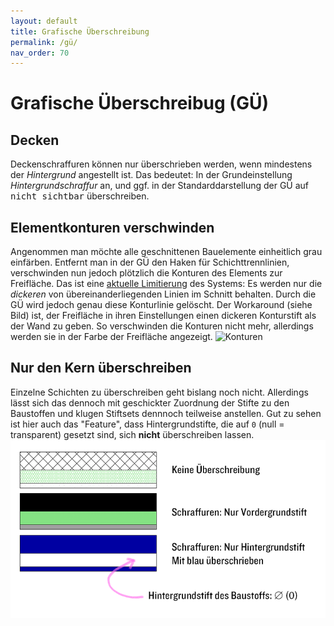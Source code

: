 ```yaml
---
layout: default
title: Grafische Überschreibung
permalink: /gü/
nav_order: 70
---
```

# Grafische Überschreibug (GÜ)

## Decken
Deckenschraffuren können nur überschrieben werden, wenn mindestens der _Hintergrund_ angestellt ist. Das bedeutet: In der Grundeinstellung _Hintergrundschraffur_ an, und ggf. in der Standarddarstellung der GÜ auf <samp>nicht sichtbar</samp> überschreiben. 

## Elementkonturen verschwinden
Angenommen man möchte alle geschnittenen Bauelemente einheitlich grau einfärben. Entfernt man in der GÜ den Haken für Schichttrennlinien, verschwinden nun jedoch plötzlich die Konturen des Elements zur Freifläche. Das ist eine [aktuelle Limitierung](https://archicad-talk.graphisoft.com/viewtopic.php?p=312431#p312431) des Systems: Es werden nur die _dickeren_ von übereinanderliegenden Linien im Schnitt behalten. Durch die GÜ wird jedoch genau diese Konturlinie gelöscht.
Der Workaround (siehe Bild) ist, der Freifläche in ihren Einstellungen einen dickeren Konturstift als der Wand zu geben. So verschwinden die Konturen nicht mehr, allerdings werden sie in der Farbe der Freifläche angezeigt.
![Konturen](../img/go-wand-freifläche.png)


## Nur den Kern überschreiben
Einzelne Schichten zu überschreiben geht bislang noch nicht. Allerdings lässt sich das dennoch mit geschickter Zuordnung der Stifte zu den Baustoffen und klugen Stiftsets dennnoch teilweise anstellen. Gut zu sehen ist hier auch das "Feature", dass Hintergrundstifte, die auf `0` (null = transparent) gesetzt sind, sich **nicht** überschreiben lassen.
![Grafische Überschreibung in Archicad: Einzelne Schichte überschreiben](../img/gü-schichten-überschreiben.png)
